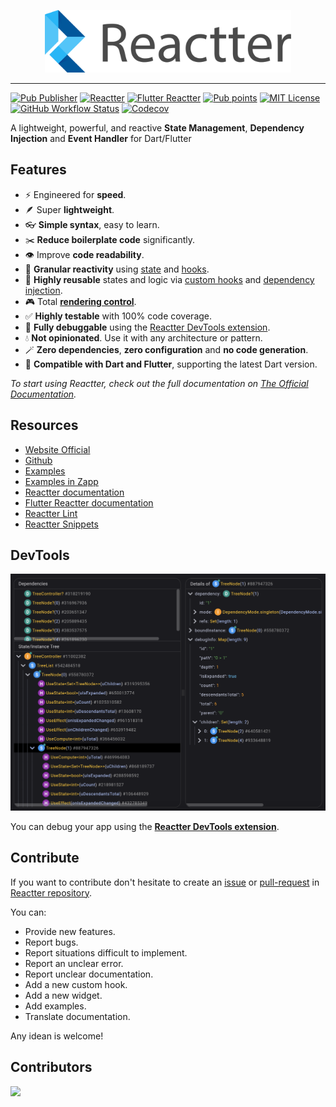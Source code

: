 <p align="center">
  <img src="https://raw.githubusercontent.com/2devs-team/reactter_assets/main/reactter_logo_full.png" height="100" alt="Reactter" />
</p>

____

[![Pub Publisher](https://img.shields.io/pub/publisher/reactter?color=013d6d&labelColor=01579b)](https://pub.dev/publishers/2devs.io/packages)
[![Reactter](https://img.shields.io/pub/v/reactter?color=1d7fac&labelColor=29b6f6&label=reactter&logo=dart)](https://pub.dev/packages/reactter)
[![Flutter Reactter](https://img.shields.io/pub/v/flutter_reactter?color=1d7fac&labelColor=29b6f6&label=flutter_reactter&logo=flutter)](https://pub.dev/packages/flutter_reactter)
[![Pub points](https://img.shields.io/pub/points/reactter?color=196959&labelColor=23967F&logo=dart)](https://pub.dev/packages/reactter/score)
[![MIT License](https://img.shields.io/github/license/2devs-team/reactter?color=a85f00&labelColor=F08700&logoColor=fff&logo=Open%20Source%20Initiative)](https://github.com/2devs-team/reactter/blob/master/LICENSE)
[![GitHub Workflow Status](https://img.shields.io/github/actions/workflow/status/2devs-team/reactter/dart.yml?branch=master)](https://github.com/2devs-team/reactter/actions)
[![Codecov](https://img.shields.io/codecov/c/github/2devs-team/reactter?logo=codecov)](https://app.codecov.io/gh/2devs-team/reactter)

A lightweight, powerful, and reactive **State Management**, **Dependency Injection** and **Event Handler** for Dart/Flutter

## Features

- ⚡️ Engineered for **speed**.
- 🪶 Super **lightweight**.
- 👓 **Simple syntax**, easy to learn.
- ✂️ **Reduce boilerplate code** significantly.
- 👁️ Improve **code readability**.
- 🚀 **Granular reactivity** using [state](https://2devs-team.github.io/reactter/core_concepts/state_management/#state) and [hooks](https://2devs-team.github.io/reactter/core_concepts/hooks).
- 🧩 **Highly reusable** states and logic via [custom hooks](https://2devs-team.github.io/reactter/core_concepts/hooks/#custom-hook) and [dependency injection](https://2devs-team.github.io/reactter/core_concepts/dependency_injection/).
- 🎮 Total [**rendering control**](https://2devs-team.github.io/reactter/core_concepts/rendering_control).
- ✅ **Highly testable** with 100% code coverage.
- 🐞 **Fully debuggable** using the [Reactter DevTools extension](https://2devs-team.github.io/reactter/devtools_extension).
- 💧 **Not opinionated**. Use it with any architecture or pattern.
- 🪄 **Zero dependencies**, **zero configuration** and **no code generation**.
- 💙 **Compatible with Dart and Flutter**, supporting the latest Dart version.

_To start using Reactter, check out the full documentation on [The Official Documentation](https://2devs-team.github.io/reactter)._

## Resources

- [Website Official](https://2devs-team.github.io/reactter)
- [Github](https://github.com/2devs-team/reactter)
- [Examples](https://github.com/2devs-team/reactter/tree/master/packages/flutter_reactter/example)
- [Examples in Zapp](https://zapp.run/pub/flutter_reactter)
- [Reactter documentation](https://pub.dev/documentation/reactter/latest)
- [Flutter Reactter documentation](https://pub.dev/documentation/flutter_reactter/latest)
- [Reactter Lint](https://pub.dev/packages/reactter_lint)
- [Reactter Snippets](https://marketplace.visualstudio.com/items?itemName=CarLeonDev.reacttersnippets)

## DevTools

![Reactter DevTools](https://raw.githubusercontent.com/2devs-team/reactter_assets/refs/heads/main/devtools.png)

You can debug your app using the **[Reactter DevTools extension](https://2devs-team.github.io/reactter/devtools_extension)**.

## Contribute

If you want to contribute don't hesitate to create an [issue](https://github.com/2devs-team/reactter/issues/new) or [pull-request](https://github.com/2devs-team/reactter/pulls) in [Reactter repository](https://github.com/2devs-team/reactter).

You can:

- Provide new features.
- Report bugs.
- Report situations difficult to implement.
- Report an unclear error.
- Report unclear documentation.
- Add a new custom hook.
- Add a new widget.
- Add examples.
- Translate documentation.

Any idean is welcome!

## Contributors

<a href="https://github.com/2devs-team/reactter/graphs/contributors">
  <img src="https://contrib.rocks/image?repo=2devs-team/reactter" />
</a>
